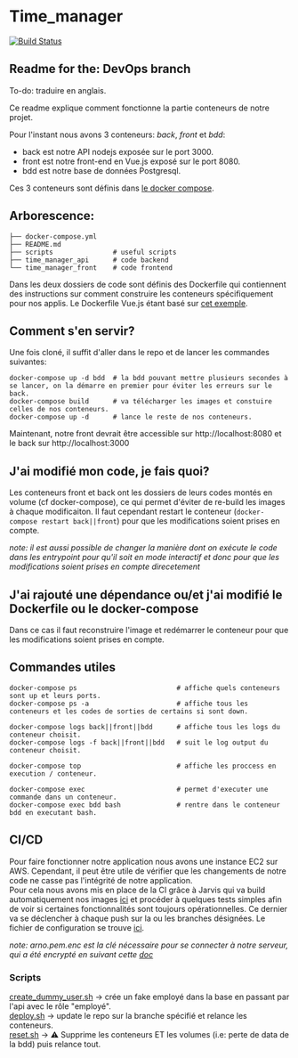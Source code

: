 # Time_manager
[![Build Status](https://travis-ci.org/Arnoways/Time_Manager.svg?branch=prod)](https://travis-ci.org/Arnoways/Time_Manager)

## Readme for the: DevOps branch

To-do: traduire en anglais.

Ce readme explique comment fonctionne la partie conteneurs de notre projet.

Pour l'instant nous avons 3 conteneurs: *back*, *front* et *bdd*:
  - back est notre API nodejs exposée sur le port 3000.
  - front est notre front-end en Vue.js exposé sur le port 8080.
  - bdd est notre base de données Postgresql.

Ces 3 conteneurs sont définis dans [le docker compose](./docker-compose.yml).

## Arborescence:

```
├── docker-compose.yml
├── README.md
├── scripts               # useful scripts 
├── time_manager_api      # code backend
└── time_manager_front    # code frontend
```

Dans les deux dossiers de code sont définis des Dockerfile qui contiennent des
instructions sur comment construire les conteneurs spécifiquement pour nos applis.
Le Dockerfile Vue.js étant basé sur [cet exemple](https://fr.vuejs.org/v2/cookbook/dockerize-vuejs-app.html).

## Comment s'en servir?

Une fois cloné, il suffit d'aller dans le repo et de lancer les commandes suivantes:
```
docker-compose up -d bdd  # la bdd pouvant mettre plusieurs secondes à se lancer, on la démarre en premier pour éviter les erreurs sur le back.
docker-compose build      # va télécharger les images et constuire celles de nos conteneurs.
docker-compose up -d      # lance le reste de nos conteneurs.
```
Maintenant, notre front devrait être accessible sur http://localhost:8080 et le back sur http://localhost:3000

## J'ai modifié mon code, je fais quoi?

Les conteneurs front et back ont les dossiers de leurs codes montés en volume (cf docker-compose),
ce qui permet d'éviter de re-build les images à chaque modificaiton. Il faut cependant restart le conteneur
(`docker-compose restart back||front`) pour que les modifications soient prises en compte.

*note: il est aussi possible de changer la manière dont on exécute le code dans
 les entrypoint pour qu'il soit en mode interactif et donc pour que 
 les modifications soient prises en compte direcetement*

## J'ai rajouté une dépendance ou/et j'ai modifié le Dockerfile ou le docker-compose

Dans ce cas il faut reconstruire l'image et redémarrer le conteneur pour que 
les modifications soient prises en compte.

## Commandes utiles

```
docker-compose ps                         # affiche quels conteneurs sont up et leurs ports.
docker-compose ps -a                      # affiche tous les conteneurs et les codes de sorties de certains si sont down.

docker-compose logs back||front||bdd      # affiche tous les logs du conteneur choisit.
docker-compose logs -f back||front||bdd   # suit le log output du conteneur choisit.

docker-compose top                        # affiche les proccess en execution / conteneur.

docker-compose exec                       # permet d'executer une commande dans un conteneur.
docker-compose exec bdd bash              # rentre dans le conteneur bdd en executant bash.
```

## CI/CD
Pour faire fonctionner notre application nous avons une instance EC2 sur AWS.
Cependant, il peut être utile de vérifier que les changements de notre code ne
casse pas l'intégrité de notre application.  
Pour cela nous avons mis en place de la CI grâce à Jarvis qui va build automatiquement
nos images [ici](https://travis-ci.org/Arnoways/Time_Manager) et procéder à quelques tests simples afin de voir si certaines fonctionnalités 
sont toujours opérationnelles. Ce dernier va se déclencher à chaque push sur la ou les branches désignées.
Le fichier de configuration se trouve [ici](.travis.yml).

*note: arno.pem.enc est la clé nécessaire pour se connecter à notre serveur,
 qui a été encrypté en suivant cette [doc](https://docs.travis-ci.com/user/encrypting-files/)*

### Scripts
[create_dummy_user.sh](./scripts/create_dummy_user.sh) -> crée un fake employé dans la base en passant par l'api avec le rôle "employé".  
[deploy.sh](./scripts/deploy.sh) -> update le repo sur la branche spécifié et relance les conteneurs.  
[reset.sh](./scripts/reset.sh) -> :warning: Supprime les conteneurs ET les volumes (i.e: perte de data de la bdd) puis relance tout.
